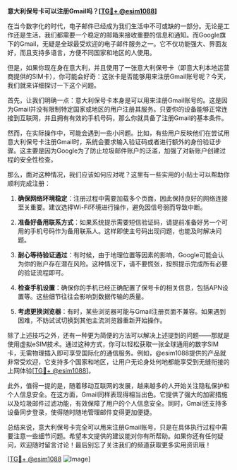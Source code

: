 **意大利保号卡可以注册Gmail吗？[[TG💪+ @esim1088](https://t.me/s/esim1088)]**

在当今数字化的时代，电子邮件已经成为我们生活中不可或缺的一部分。无论是工作还是生活，我们都需要一个稳定的邮箱来接收重要的信息和通知。而Google旗下的Gmail，无疑是全球最受欢迎的电子邮件服务之一。它不仅功能强大、界面友好，而且支持多语言，方便不同国家和地区的人使用。

但是，如果你现在身在意大利，并且使用了一张意大利保号卡（即意大利本地运营商提供的SIM卡），你可能会好奇：这张卡是否能够用来注册Gmail账号呢？今天，我们就来详细探讨一下这个问题。

首先，让我们明确一点：意大利保号卡本身是可以用来注册Gmail账号的。这是因为Gmail并没有限制特定国家或地区的用户注册其服务。只要你的设备能够正常连接到互联网，并且拥有有效的手机号码，那么你就具备了注册Gmail的基本条件。

然而，在实际操作中，可能会遇到一些小问题。比如，有些用户反映他们在尝试用意大利保号卡注册Gmail时，系统会要求输入验证码或者进行额外的身份验证步骤。这主要是因为Google为了防止垃圾邮件账户的泛滥，加强了对新账户创建过程的安全性检查。

那么，面对这种情况，我们应该如何应对呢？这里有一些实用的小贴士可以帮助你顺利完成注册：

1. **确保网络环境稳定**：注册过程中需要加载多个页面，因此保持良好的网络连接至关重要。建议选择Wi-Fi环境进行操作，避免因信号弱而导致中断。

2. **准备好备用联系方式**：如果系统提示需要短信验证码，请提前准备好另一个可用的手机号码作为备用联系人。这样即使主号码出现问题，也能及时解决问题。

3. **耐心等待验证通过**：有时候，由于地理位置等因素的影响，Google可能会认为你的账户存在潜在风险。这种情况下，请不要慌张，按照提示完成所有必要的验证流程即可。

4. **检查手机设置**：确保你的手机已经正确配置了保号卡的相关信息，包括APN设置等。这些细节往往会影响到数据传输的质量。

5. **考虑更换浏览器**：有时，某些浏览器可能与Gmail注册页面不兼容。如果遇到困难，不妨试试切换到其他主流浏览器重新开始操作。

除了上述技巧之外，还有一种更为简便的方法可以解决上述提到的问题——那就是使用虚拟eSIM技术。通过这种方式，你可以轻松获取一张全球通用的数字SIM卡，无需物理插入即可享受国际化的通信服务。例如，@esim1088提供的产品就非常受欢迎，它支持多个国家和地区，让用户无论身处何地都能享受到无缝衔接的上网体验[[TG💪+ @esim1088](https://t.me/s/esim1088)]。

此外，值得一提的是，随着移动互联网的发展，越来越多的人开始关注隐私保护和个人信息安全。在这方面，Gmail同样表现得相当出色。它提供了强大的加密措施以及垃圾邮件过滤功能，有效保障了用户的个人信息安全。同时，Gmail还支持多设备同步登录，使得随时随地管理邮件变得更加便捷。

总结来说，意大利保号卡完全可以用来注册Gmail账号，只是在具体执行过程中需要注意一些细节问题。希望本文提供的建议能对你有所帮助。如果你还有任何疑问，欢迎随时留言讨论！最后别忘了关注我们的频道获取更多实用资讯哦！

[[TG💪+ @esim1088](https://t.me/s/esim1088) ![Image](https://i.postimg.cc/4NQfJmqS/Snipaste-2025-05-13-00-14-12.png)]